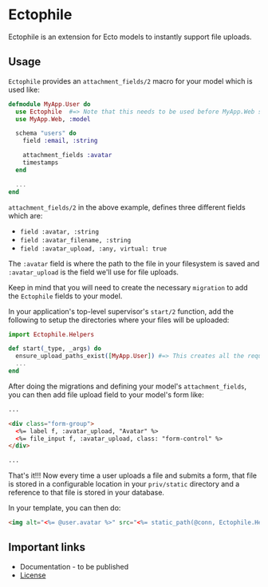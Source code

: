 Ectophile
========

Ectophile is an extension for Ecto models to instantly support file uploads.

## Usage

`Ectophile` provides an `attachment_fields/2` macro for your model which is used like:

```elixir
defmodule MyApp.User do
  use Ectophile  #=> Note that this needs to be used before MyApp.Web so that the callbacks will work
  use MyApp.Web, :model

  schema "users" do
    field :email, :string

    attachment_fields :avatar
    timestamps
  end

  ...
end
```

`attachment_fields/2` in the above example, defines three different fields which are:

  - `field :avatar, :string`
  - `field :avatar_filename, :string`
  - `field :avatar_upload, :any, virtual: true`

The `:avatar` field is where the path to the file in your filesystem is saved and `:avatar_upload` is the field we'll use for file uploads.

Keep in mind that you will need to create the necessary `migration` to add the `Ectophile` fields to your model.

In your application's top-level supervisor's `start/2` function, add the following to setup the directories where your files will be uploaded:

```elixir
import Ectophile.Helpers

def start(_type, _args) do
  ensure_upload_paths_exist([MyApp.User]) #=> This creates all the required directories for your uploaded files
  ...
end
```

After doing the migrations and defining your model's `attachment_fields`, you can then add file upload field to your model's form like:

```html
...

<div class="form-group">
  <%= label f, :avatar_upload, "Avatar" %>
  <%= file_input f, :avatar_upload, class: "form-control" %>
</div>

...
```

That's it!!! Now every time a user uploads a file and submits a form, that file is stored in a configurable location in your `priv/static` directory and a reference to that file is stored in your database.

In your template, you can then do:

```html
<img alt="<%= @user.avatar %>" src="<%= static_path(@conn, Ectophile.Helpers.static_path(avatar)) %>">
```

## Important links

  * Documentation - to be published
  * [License](https://github.com/gjaldon/ectophile/blob/master/LICENSE)

